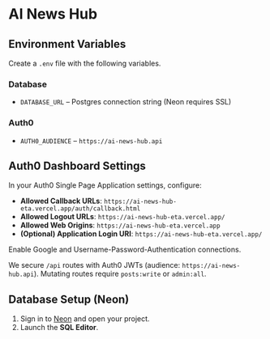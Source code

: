 # AI News Hub

## Environment Variables

Create a `.env` file with the following variables.

### Database

- `DATABASE_URL` – Postgres connection string (Neon requires SSL)

### Auth0

- `AUTH0_AUDIENCE` – `https://ai-news-hub.api`

## Auth0 Dashboard Settings

In your Auth0 Single Page Application settings, configure:

- **Allowed Callback URLs**: `https://ai-news-hub-eta.vercel.app/auth/callback.html`
- **Allowed Logout URLs**: `https://ai-news-hub-eta.vercel.app/`
- **Allowed Web Origins**: `https://ai-news-hub-eta.vercel.app`
- **(Optional) Application Login URI**: `https://ai-news-hub-eta.vercel.app/`

Enable Google and Username-Password-Authentication connections.

We secure `/api` routes with Auth0 JWTs (audience: `https://ai-news-hub.api`). Mutating routes require `posts:write` or `admin:all`.

## Database Setup (Neon)

1. Sign in to [Neon](https://neon.tech) and open your project.
2. Launch the **SQL Editor**.
